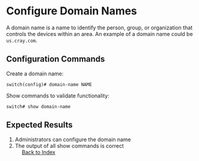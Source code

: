 # Configure Domain Names

A domain name is a name to identify the person, group, or organization that controls the devices within an area. An example of a domain name could be `us.cray.com`. 

## Configuration Commands

Create a domain name: 

```
switch(config)# domain-name NAME
```

Show commands to validate functionality:

```
switch# show domain-name
```

## Expected Results 

1. Administrators can configure the domain name
1. The output of all show commands is correct  
 
[Back to Index](../index.md)
